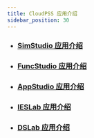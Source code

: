 ```yaml
---
title: CloudPSS 应用介绍
sidebar_position: 30
---
```


* ### [SimStudio 应用介绍](./simstudio/index.md)

* ### [FuncStudio 应用介绍](./funcstudio/index.md)

* ### [AppStudio 应用介绍](./appstudio/index.md)
  
* ### [IESLab 应用介绍](./ieslab/index.md)

* ### [DSLab 应用介绍](./dslab/index.md)